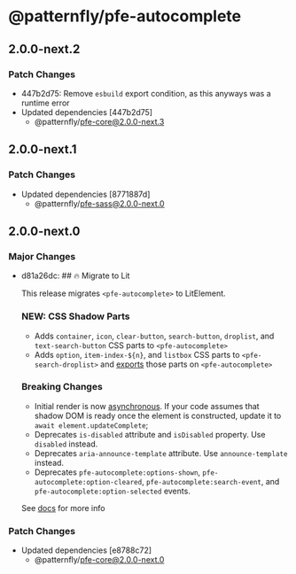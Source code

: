 # @patternfly/pfe-autocomplete

## 2.0.0-next.2

### Patch Changes

- 447b2d75: Remove `esbuild` export condition, as this anyways was a runtime error
- Updated dependencies [447b2d75]
  - @patternfly/pfe-core@2.0.0-next.3

## 2.0.0-next.1

### Patch Changes

- Updated dependencies [8771887d]
  - @patternfly/pfe-sass@2.0.0-next.0

## 2.0.0-next.0

### Major Changes

- d81a26dc: ## 🔥 Migrate to Lit

  This release migrates `<pfe-autocomplete>` to LitElement.

  ### NEW: CSS Shadow Parts

  - Adds `container`, `icon`, `clear-button`, `search-button`, `droplist`, and `text-search-button` CSS parts to `<pfe-autocomplete>`
  - Adds `option`, `item-index-${n}`, and `listbox` CSS parts to `<pfe-search-droplist>` and [exports](https://developer.mozilla.org/en-US/docs/Web/HTML/Global_attributes#attr-exportparts) those parts on `<pfe-autocomplete>`

  ### Breaking Changes

  - Initial render is now [asynchronous](https://lit.dev/docs/components/lifecycle/#reactive-update-cycle).
    If your code assumes that shadow DOM is ready once the element is constructed, update it to `await element.updateComplete`;
  - Deprecates `is-disabled` attribute and `isDisabled` property. Use `disabled` instead.
  - Deprecates `aria-announce-template` attribute. Use `announce-template` instead.
  - Deprecates `pfe-autocomplete:options-shown`, `pfe-autocomplete:option-cleared`, `pfe-autocomplete:search-event`, and `pfe-autocomplete:option-selected` events.

  See [docs](https://patternflyelements.org/components/autocomplete/) for more info

### Patch Changes

- Updated dependencies [e8788c72]
  - @patternfly/pfe-core@2.0.0-next.0
